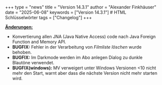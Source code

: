 +++
type = "news"
title = "Version 14.3.1"
author = "Alexander Finkhäuser"
date = "2025-06-08"
keywords = ["Version 14.3.1"] # HTML Schlüsselwörter
tags = ["Changelog"]
+++

**<u>Änderungen:</u>**

- Konvertierung allen JNA (Java Native Access) code nach Java Foreign Function and Memory API.
- **BUGFIX:** Fehler in der Verarbeitung von *Filmliste löschen* wurde behoben.
- **BUGFIX:** Im Darkmode werden im Abo anlegen Dialog zu dunkle Blautöne verwendet.
- **BUGFIX(windows):** MV verweigert unter Windows Versionen <10 nicht mehr den Start, warnt aber dass die nächste Version nicht mehr starten wird.